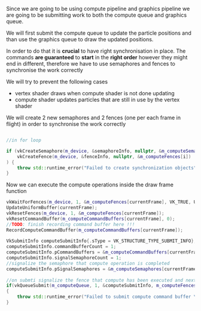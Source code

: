 Since we are going to be using compute pipeline and graphics pipeline we are going to be submitting work to both the compute queue and graphics queue.

We will first submit the compute queue to update the particle positions and than use the graphics queue to draw the updated positions. 

In order to do that it is **crucial** to have right synchronisation in place. 
The commands **are guaranteed** to **start** in the **right order** however they might end in different, therefore we have to use semaphores and fences to synchronise the work correctly 

We will try to prevent the following cases

- vertex shader draws when compute shader is not done updating 
- compute shader updates particles that are still in use by the vertex shader 

We will create 2 new semaphores and 2 fences (one per each frame in flight) in order to synchronise the work correctly 


```c++

//in for loop

if (vkCreateSemaphore(m_device, &semaphoreInfo, nullptr, &m_computeSemaphores[i]) != VK_SUCCESS ||  
    vkCreateFence(m_device, &fenceInfo, nullptr, &m_computeFences[i]) != VK_SUCCESS  
) {  
    throw std::runtime_error("Failed to create synchronization objects");  
}
```

Now we can execute the compute operations inside the draw frame function 

```c++
vkWaitForFences(m_device, 1, &m_computeFences[currentFrame], VK_TRUE, UINT64_MAX);  
UpdateUniformBuffer(currentFrame);  
vkResetFences(m_device, 1, &m_computeFences[currentFrame]);  
vkResetCommandBuffer(m_computeCommandBuffers[currentFrame], 0);  
//TODO: finish recording command buffer here !!!  
RecordComputeCommandBuffer(m_computeCommandBuffers[currentFrame]);  
  
VkSubmitInfo computeSubmitInfo{.sType = VK_STRUCTURE_TYPE_SUBMIT_INFO};  
computeSubmitInfo.commandBufferCount = 1;  
computeSubmitInfo.pCommandBuffers = &m_computeCommandBuffers[currentFrame];  
computeSubmitInfo.signalSemaphoreCount = 1;  
//signalize the semaphore that compute operation is completed  
computeSubmitInfo.pSignalSemaphores = &m_computeSemaphores[currentFrame];  
  
//on submti signalize the fence that compute has been executed and next one is free to start  
if(vkQueueSubmit(m_computeQueue, 1, &computeSubmitInfo, m_computeFences[currentFrame]) != VK_SUCCESS)  
{  
    throw std::runtime_error("Failed to submit compute command buffer \n");  
}
```
